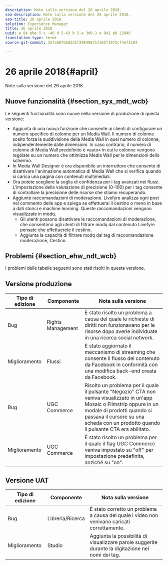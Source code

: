 ```yaml
---
description: Note sulla versione del 26 aprile 2018.
seo-description: Note sulla versione del 26 aprile 2018.
seo-title: 26 aprile 2018
solution: Experience Manager
title: 26 aprile 2018
uuid: a 84 ebe 5 c -40 d 5-43 b 5-a 300-3 e 041 ab 22046
translation-type: tm+mt
source-git-commit: 35feb87bb82d1f298496717a65f1972cf4e71104

---
```



# 26 aprile 2018{#april}

Note sulla versione del 26 aprile 2018.

## Nuove funzionalità {#section_syx_mdt_wcb}

Le seguenti funzionalità sono nuove nella versione di produzione di questa versione:

* Aggiunta di una nuova funzione che consente ai clienti di configurare un numero specifico di colonne per un Media Wall. Il numero di colonne scelto forza la suddivisione della Media Wall in quel numero di colonne, indipendentemente dalle dimensioni. In caso contrario, il numero di colonne di Media Wall predefinito è «auto» in cui le colonne vengono regolate su un numero che ottimizza Media Wall per le dimensioni dello schermo.
* In Media Wall Designer è ora disponibile un interruttore che consente di disattivare l'animazione automatica di Media Wall che si verifica quando si carica una pagina con contenuti multimediali.
* Ora potete scegliere la soglia di confidenza per i tag avanzati nei flussi. L'impostazione della valutazione di precisione (0-100) per i tag consente di controllare la precisione delle risorse che stiamo recuperando.
* Aggiunte raccomandazioni di moderazione. Livefyre analizza ogni post nel commento delle app e spiega se effettuerai il cestino o meno in base a dati storici e machine learning. Queste raccomandazioni vengono visualizzate in modq.
   * Gli utenti possono disattivare le raccomandazioni di moderazione, che consentono agli utenti di filtrare modq dal contenuto Livefyre pensate che effettuerete il cestino.
   * Aggiunta la capacità di filtrare modq dal tag di raccomandazione moderazione, Cestino.

## Problemi {#section_ehw_ndt_wcb}

I problemi delle tabelle seguenti sono stati risolti in questa versione.

## Versione produzione

| **Tipo di edizione** | **Componente** | **Nota sulla versione** |
|---|---|---|
| Bug | Rights Management | È stato risolto un problema a causa del quale le richieste di diritti non funzionavano per le risorse dopo averle individuate in una ricerca social network. |
| Miglioramento | Flussi | È stato aggiornato il meccanismo di streaming che consente il flusso del contenuto da Facebook in conformità con una modifica back-end creata da Facebook. |
| Bug | UGC Commerce | Risolto un problema per il quale il pulsante "Negozio" CTA non veniva visualizzato in un'app Mosaic o Filmstrip oppure in un modale di prodotti quando si passava il cursore su una scheda con un prodotto quando il pulsante CTA era abilitato. |
| Miglioramento | UGC Commerce | È stato risolto un problema per il quale il flag UGC Commerce veniva impostato su "off" per impostazione predefinita, anziché su "on". |

## Versione UAT

| **Tipo di edizione** | **Componente** | **Nota sulla versione** |
|---|---|---|
| Bug | Libreria/Ricerca | È stato corretto un problema a causa del quale i video non venivano caricati correttamente. |
| Miglioramento | Studio | Aggiunta la possibilità di visualizzare parole suggerite durante la digitazione nei nomi dei tag. |

